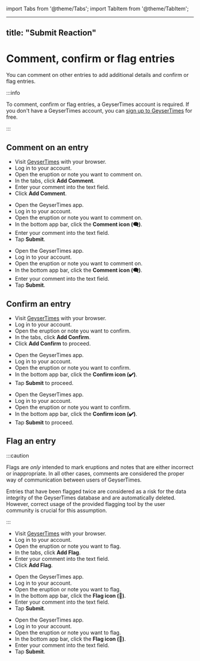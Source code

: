 import Tabs from '@theme/Tabs';
import TabItem from '@theme/TabItem';

---
title: "Submit Reaction"
---

# Comment, confirm or flag entries

You can comment on other entries to add additional details and confirm or flag entries.

:::info

To comment, confirm or flag entries, a GeyserTimes account is required. If you don't have a GeyserTimes account, you can [sign up to GeyserTimes](account-signup.md) for free. 

:::

## Comment on an entry

<Tabs groupId="os">
<TabItem value="web" label="Website">

* Visit [GeyserTimes](https://geysertimes.org) with your browser.
* Log in to your account.
* Open the eruption or note you want to comment on. 
* In the tabs, click **Add Comment**.
* Enter your comment into the text field. 
* Click **Add Comment**.

</TabItem>
<TabItem value="android" label="Android">

* Open the GeyserTimes app.
* Log in to your account.
* Open the eruption or note you want to comment on. 
* In the bottom app bar, click the **Comment icon (🗨️)**.
* Enter your comment into the text field. 
* Tap **Submit**.

</TabItem>
<TabItem value="iOS" label="iOS">

* Open the GeyserTimes app.
* Log in to your account.
* Open the eruption or note you want to comment on. 
* In the bottom app bar, click the **Comment icon (🗨️)**.
* Enter your comment into the text field. 
* Tap **Submit**.

</TabItem>
</Tabs>

## Confirm an entry

<Tabs groupId="os">
<TabItem value="web" label="Website">

* Visit [GeyserTimes](https://geysertimes.org) with your browser.
* Log in to your account.
* Open the eruption or note you want to confirm. 
* In the tabs, click **Add Confirm**.
* Click **Add Confirm** to proceed.

</TabItem>
<TabItem value="android" label="Android">

* Open the GeyserTimes app.
* Log in to your account.
* Open the eruption or note you want to confirm. 
* In the bottom app bar, click the **Confirm icon (✔️)**.
* Tap **Submit** to proceed.

</TabItem>
<TabItem value="iOS" label="iOS">

* Open the GeyserTimes app.
* Log in to your account.
* Open the eruption or note you want to confirm. 
* In the bottom app bar, click the **Confirm icon (✔️)**.
* Tap **Submit** to proceed.

</TabItem>
</Tabs>

## Flag an entry

:::caution

Flags are _only_ intended to mark eruptions and notes that are either incorrect or inappropriate. In all other cases, comments are considered the proper way of communication between users of GeyserTimes. 

Entries that have been flagged twice are considered as a risk for the data integrity of the GeyserTimes database and are automatically deleted. However, correct usage of the provided flagging tool by the user community is crucial for this assumption. 

:::

<Tabs groupId="os">
<TabItem value="web" label="Website">

* Visit [GeyserTimes](https://geysertimes.org) with your browser.
* Log in to your account.
* Open the eruption or note you want to flag. 
* In the tabs, click **Add Flag**.
* Enter your comment into the text field. 
* Click **Add Flag**.

</TabItem>
<TabItem value="android" label="Android">

* Open the GeyserTimes app.
* Log in to your account.
* Open the eruption or note you want to flag. 
* In the bottom app bar, click the **Flag icon (🏴)**.
* Enter your comment into the text field. 
* Tap **Submit**.

</TabItem>
<TabItem value="iOS" label="iOS">

* Open the GeyserTimes app.
* Log in to your account.
* Open the eruption or note you want to flag. 
* In the bottom app bar, click the **Flag icon (🏴)**.
* Enter your comment into the text field. 
* Tap **Submit**.

</TabItem>
</Tabs>